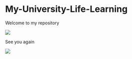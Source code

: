 # My-University-Life-Learning

Welcome to my repository

<img src="https://media0.giphy.com/media/Nfs5y1kzJKfu/giphy.gif?cid=ecf05e472d3w835ptrri5m1p6ifnwl9mi7ope9pifvhpcxf6&rid=giphy.gif&ct=g">


See you again

<img src="https://c.tenor.com/Tvd3VKwtse0AAAAC/cat-cute.gif">
